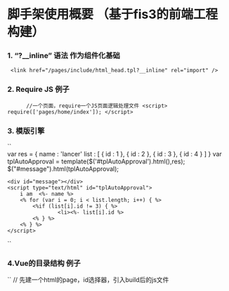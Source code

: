 # 脚手架使用概要 （基于fis3的前端工程构建）

### 1. “?__inline” 语法 作为组件化基础
`` 
    <link href="/pages/include/html_head.tpl?__inline" rel="import" />
`` 
    
### 2. Require JS 例子
``      
    //一个页面，require一个JS页面逻辑处理文件
     <script>
            require(['pages/home/index']);
     </script>
``
   
### 3. 模版引擎
``         
    var res = {
        name : 'lancer'
        list : [
            {
                id : 1
            },
            {
                id : 2
            },
            {
                id : 3
            },
            {
                id : 4
            }
        ]
    }
    var tplAutoApproval = template($('#tplAutoApproval').html(),res);
    $("#message").html(tplAutoApproval);

    
    <div id="message"></div>
    <script type="text/html" id="tplAutoApproval">
        i am  <%- name %>
        <% for (var i = 0; i < list.length; i++) { %>
            <%if (list[i].id != 3) { %>
                    <li><%- list[i].id %>
            <% } %>    
        <% } %>
    </script>
`` 

### 4.Vue的目录结构 例子
`` 
    // 先建一个html的page，id选择器，引入build后的js文件
    <div id="about">
    <script type="text/javascript" src="/res/build/about/IndexTpl.js">

    // vue的入口文件存放在 /res/vue/entrys/about/IndexTpl.js
    // vue的主文件在 /res/vue/pages/about/tpl/About.vue
``  
### 5. Less
`` 
        工具类存放在 /res/less
        less文件保存后，会自动在同级生成对应css文件
`` 
### 6. 建立开发环境与发布 package.json
`` 
        "build:vue": "npm run build:vue:dll && npm run build:base:vue -- --prod",
        "dev:vue": "npm run build:base:vue -- --dev --watch",
        "build:fis": "fis3 release prod -d ../dist",
        "dev:fis" : "fis3 server start && fis3 release -wL"

        发布后会自动压缩html,js,css文件，png图片会合并。
``     